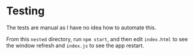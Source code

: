 # Testing

The tests are manual as I have no idea how to automate this.

From this `nested` directory, run `npm start`, and then edit `index.html` to see the window refresh and `index.js` to see the app restart.
